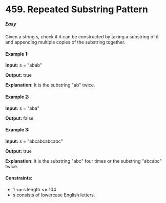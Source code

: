 # 459. Repeated Substring Pattern

##### Easy

Given a string s, check if it can be constructed by taking a substring of it and appending multiple copies of the substring together.

#### Example 1:

<b>Input:</b> s = "abab"

<b>Output:</b> true

<b>Explanation:</b> It is the substring "ab" twice.

#### Example 2:

<b>Input:</b> s = "aba"

<b>Output:</b> false

#### Example 3:

<b>Input:</b> s = "abcabcabcabc"

<b> Output:</b> true

<b>Explanation: </b>It is the substring "abc" four times or the substring "abcabc" twice.
 

#### Constraints:
* 1 <= s.length <= 104
* s consists of lowercase English letters.